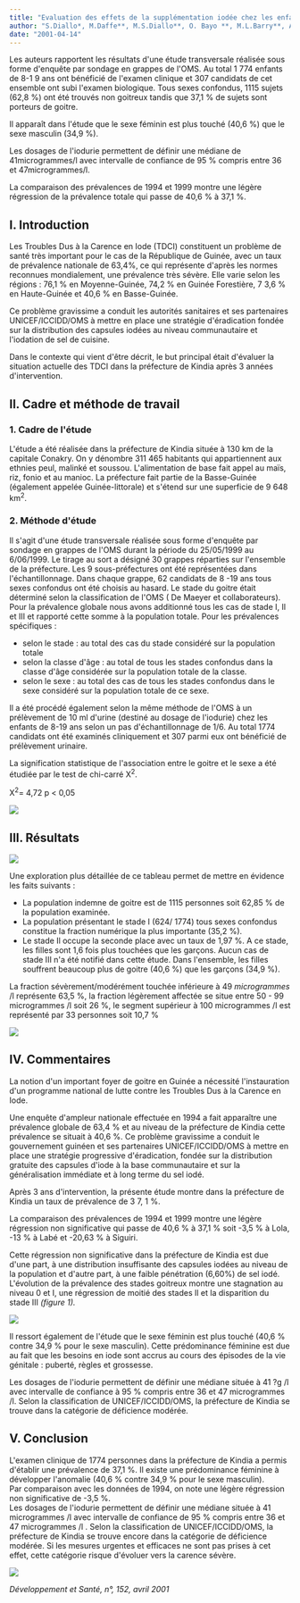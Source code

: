 ```yaml
---
title: "Evaluation des effets de la supplémentation iodée chez les enfants"
author: "S.Diallo*, M.Daffe**, M.S.Diallo**, O. Bayo **, M.L.Barry**, A.Diallo**, L.Loua**. * Médecin nutritionniste à l'INSE B.P : 6071 Conakry, République de Guinée. **Ministère de la Santé Publique, République de Guinée.  "
date: "2001-04-14"
---
```


<div class="teaser"><p>Les auteurs rapportent les résultats d'une étude transversale réalisée sous forme d'enquête par sondage en grappes de l'OMS. Au total 1 774 enfants de 8-1 9 ans ont bénéficié de l'examen clinique et 307 candidats de cet ensemble ont subi l'examen biologique. Tous sexes confondus, 1115 sujets (62,8 %) ont été trouvés non goitreux tandis que 37,1 % de sujets sont porteurs de goitre.</p>
<p>Il apparaît dans l'étude que le sexe féminin est plus touché (40,6 %) que le sexe masculin (34,9 %).</p>
<p>Les dosages de l'iodurie permettent de définir une médiane de 41microgrammes/l avec intervalle de confiance de 95 % compris entre 36 et 47microgrammes/l.</p>
<p>La comparaison des prévalences de 1994 et 1999 montre une légère régression de la prévalence totale qui passe de 40,6 % à 37,1 %.</p></div>

## I. Introduction

Les Troubles Dus à la Carence en Iode (TDCI) constituent un problème de santé très important pour le cas de la République de Guinée, avec un taux de prévalence nationale de 63,4%, ce qui représente d'après les normes reconnues mondialement, une prévalence très sévère. Elle varie selon les régions : 76,1 % en Moyenne-Guinée, 74,2 % en Guinée Forestière, 7 3,6 % en Haute-Guinée et 40,6 % en Basse-Guinée.

Ce problème gravissime a conduit les autorités sanitaires et ses partenaires UNICEF/ICCIDD/OMS à mettre en place une stratégie d'éradication fondée sur la distribution des capsules iodées au niveau communautaire et l'iodation de sel de cuisine.

Dans le contexte qui vient d'être décrit, le but principal était d'évaluer la situation actuelle des TDCI dans la préfecture de Kindia après 3 années d'intervention.

## Il. Cadre et méthode de travail

### 1. Cadre de l'étude

L'étude a été réalisée dans la préfecture de Kindia située à 130 km de la capitale Conakry. On y dénombre 311 465 habitants qui appartiennent aux ethnies peul, malinké et soussou. L'alimentation de base fait appel au maïs, riz, fonio et au manioc. La préfecture fait partie de la Basse-Guinée (également appelée Guinée-littorale) et s'étend sur une superficie de 9 648 km<sup>2</sup>.

### 2. Méthode d'étude

Il s'agit d'une étude transversale réalisée sous forme d'enquête par sondage en grappes de l'OMS durant la période du 25/05/1999 au 6/06/1999. Le tirage au sort a désigné 30 grappes réparties sur l'ensemble de la préfecture. Les 9 sous-préfectures ont été représentées dans l'échantillonnage. Dans chaque grappe, 62 candidats de 8 -19 ans tous sexes confondus ont été choisis au hasard. Le stade du goitre était déterminé selon la classification de l'OMS ( De Maeyer et collaborateurs). Pour la prévalence globale nous avons additionné tous les cas de stade I, Il et III et rapporté cette somme à la population totale. Pour les prévalences spécifiques :

*   selon le stade : au total des cas du stade considéré sur la population totale
*   selon la classe d'âge : au total de tous les stades confondus dans la classe d'âge considérée sur la population totale de la classe.  
*   selon le sexe : au total des cas de tous les stades confondus dans le sexe considéré sur la population totale de ce sexe.

Il a été procédé également selon la même méthode de l'OMS à un prélèvement de 10 ml d'urine (destiné au dosage de l'iodurie) chez les enfants de 8-19 ans selon un pas d'échantillonnage de 1/6. Au total 1774 candidats ont été examinés cliniquement et 307 parmi eux ont bénéficié de prélèvement urinaire.

La signification statistique de l'association entre le goitre et le sexe a été étudiée par le test de chi-carré X<sup>2</sup>.

X<sup>2</sup>= 4,72 p < 0,05  

![](i919-1.jpg)


## III. Résultats


![](i919-2.jpg)


Une exploration plus détaillée de ce tableau permet de mettre en évidence les faits suivants :

*   La population indemne de goitre est de 1115 personnes soit 62,85 % de la population examinée.  
*   La population présentant le stade I (624/ 1774) tous sexes confondus constitue la fraction numérique la plus importante (35,2 %).  
*   Le stade Il occupe la seconde place avec un taux de 1,97 %. A ce stade, les filles sont 1,6 fois plus touchées que les garçons. Aucun cas de stade III n'a été notifié dans cette étude. Dans l'ensemble, les filles souffrent beaucoup plus de goitre (40,6 %) que les garçons (34,9 %).

La fraction sévèrement/modérément touchée inférieure à 49 _microgrammes_ /l représente 63,5 %, la fraction légèrement affectée se situe entre 50 - 99 microgrammes /l soit 26 %, le segment supérieur à 100 microgrammes /l est représenté par 33 personnes soit 10,7 %  

![](i919-3.jpg)


## IV. Commentaires

La notion d'un important foyer de goitre en Guinée a nécessité l'instauration d'un programme national de lutte contre les Troubles Dus à la Carence en Iode.

Une enquête d'ampleur nationale effectuée en 1994 a fait apparaître une prévalence globale de 63,4 % et au niveau de la préfecture de Kindia cette prévalence se situait à 40,6 %. Ce problème gravissime a conduit le gouvernement guinéen et ses partenaires UNICEF/ICCIDD/OMS à mettre en place une stratégie progressive d'éradication, fondée sur la distribution gratuite des capsules d'iode à la base communautaire et sur la généralisation immédiate et à long terme du sel iodé.

Après 3 ans d'intervention, la présente étude montre dans la préfecture de Kindia un taux de prévalence de 3 7, 1 %.

La comparaison des prévalences de 1994 et 1999 montre une légère régression non significative qui passe de 40,6 % à 37,1 % soit -3,5 % à Lola, -13 % à Labé et -20,63 % à Siguiri.

Cette régression non significative dans la préfecture de Kindia est due d'une part, à une distribution insuffisante des capsules iodées au niveau de la population et d'autre part, à une faible pénétration (6,60%) de sel iodé. L'évolution de la prévalence des stades goitreux montre une stagnation au niveau 0 et I, une régression de moitié des stades Il et la disparition du stade III _(figure 1)._


![](i919-4.jpg)


Il ressort également de l'étude que le sexe féminin est plus touché (40,6 % contre 34,9 % pour le sexe masculin). Cette prédominance féminine est due au fait que les besoins en iode sont accrus au cours des épisodes de la vie génitale : puberté, règles et grossesse.

Les dosages de l'iodurie permettent de définir une médiane située à 41 ?g /l avec intervalle de confiance à 95 % compris entre 36 et 47 microgrammes /l. Selon la classification de UNICEF/ICCIDD/OMS, la préfecture de Kindia se trouve dans la catégorie de déficience modérée.

## V. Conclusion

L'examen clinique de 1774 personnes dans la préfecture de Kindia a permis d'établir une prévalence de 37,1 %. Il existe une prédominance féminine à développer l'anomalie (40,6 % contre 34,9 % pour le sexe masculin).  
Par comparaison avec les données de 1994, on note une légère régression non significative de -3,5 %.  
Les dosages de l'iodurie permettent de définir une médiane située à 41 microgrammes /l avec intervalle de confiance de 95 % compris entre 36 et 47 microgrammes /l . Selon la classification de UNICEF/ICCIDD/OMS, la préfecture de Kindia se trouve encore dans la catégorie de déficience modérée. Si les mesures urgentes et efficaces ne sont pas prises à cet effet, cette catégorie risque d'évoluer vers la carence sévère.


![](i919-5.jpg)


_Développement et Santé, n°, 152, avril 2001_